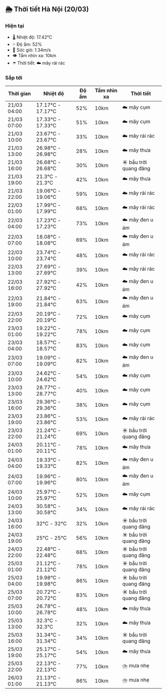 ## 🌦️ Thời tiết Hà Nội (20/03)

### Hiện tại

- 🌡️ Nhiệt độ: 17.42℃
- 💦 Độ ẩm: 52%
- 💨 Sức gió: 1.34m/s
- 👁️ Tầm nhìn xa: 10km
- ☂️ Thời tiết: ☁️ mây rải rác

### Sắp tới

| Thời gian | Nhiệt độ | Độ ẩm | Tầm nhìn xa | Thời tiết |
| --- | --- | --- | --- | --- |
| 21/03 04:00 | 17.17℃ - 17.17℃ | 52% | 10km | ☁️ mây cụm |
| 21/03 07:00 | 17.33℃ - 17.33℃ | 51% | 10km | ☁️ mây cụm |
| 21/03 10:00 | 23.67℃ - 23.67℃ | 33% | 10km | ☁️ mây rải rác |
| 21/03 13:00 | 26.98℃ - 26.98℃ | 28% | 10km | ☁️ mây thưa |
| 21/03 16:00 | 26.68℃ - 26.68℃ | 30% | 10km | ☀️ bầu trời quang đãng |
| 21/03 19:00 | 21.3℃ - 21.3℃ | 42% | 10km | ☁️ mây thưa |
| 21/03 22:00 | 19.06℃ - 19.06℃ | 59% | 10km | ☁️ mây rải rác |
| 22/03 01:00 | 17.99℃ - 17.99℃ | 68% | 10km | ☁️ mây rải rác |
| 22/03 04:00 | 17.23℃ - 17.23℃ | 73% | 10km | ☁️ mây đen u ám |
| 22/03 07:00 | 18.08℃ - 18.08℃ | 69% | 10km | ☁️ mây đen u ám |
| 22/03 10:00 | 23.74℃ - 23.74℃ | 48% | 10km | ☁️ mây rải rác |
| 22/03 13:00 | 27.69℃ - 27.69℃ | 39% | 10km | ☁️ mây rải rác |
| 22/03 16:00 | 27.92℃ - 27.92℃ | 42% | 10km | ☁️ mây đen u ám |
| 22/03 19:00 | 21.84℃ - 21.84℃ | 63% | 10km | ☁️ mây đen u ám |
| 22/03 22:00 | 20.19℃ - 20.19℃ | 72% | 10km | ☁️ mây cụm |
| 23/03 01:00 | 19.22℃ - 19.22℃ | 78% | 10km | ☁️ mây cụm |
| 23/03 04:00 | 18.57℃ - 18.57℃ | 83% | 10km | ☁️ mây cụm |
| 23/03 07:00 | 19.09℃ - 19.09℃ | 82% | 10km | ☁️ mây đen u ám |
| 23/03 10:00 | 24.62℃ - 24.62℃ | 54% | 10km | ☁️ mây cụm |
| 23/03 13:00 | 28.77℃ - 28.77℃ | 40% | 10km | ☁️ mây cụm |
| 23/03 16:00 | 29.36℃ - 29.36℃ | 38% | 10km | ☁️ mây cụm |
| 23/03 19:00 | 23.86℃ - 23.86℃ | 53% | 10km | ☁️ mây rải rác |
| 23/03 22:00 | 21.24℃ - 21.24℃ | 69% | 10km | ☀️ bầu trời quang đãng |
| 24/03 01:00 | 20.11℃ - 20.11℃ | 78% | 10km | ☁️ mây thưa |
| 24/03 04:00 | 19.33℃ - 19.33℃ | 82% | 10km | ☁️ mây đen u ám |
| 24/03 07:00 | 19.96℃ - 19.96℃ | 80% | 10km | ☁️ mây đen u ám |
| 24/03 10:00 | 25.97℃ - 25.97℃ | 52% | 10km | ☁️ mây cụm |
| 24/03 13:00 | 30.58℃ - 30.58℃ | 34% | 10km | ☁️ mây rải rác |
| 24/03 16:00 | 32℃ - 32℃ | 32% | 10km | ☀️ bầu trời quang đãng |
| 24/03 19:00 | 25℃ - 25℃ | 56% | 10km | ☀️ bầu trời quang đãng |
| 24/03 22:00 | 22.48℃ - 22.48℃ | 68% | 10km | ☀️ bầu trời quang đãng |
| 25/03 01:00 | 21.12℃ - 21.12℃ | 78% | 10km | ☀️ bầu trời quang đãng |
| 25/03 04:00 | 19.98℃ - 19.98℃ | 86% | 10km | ☀️ bầu trời quang đãng |
| 25/03 07:00 | 20.72℃ - 20.72℃ | 83% | 10km | ☀️ bầu trời quang đãng |
| 25/03 10:00 | 26.78℃ - 26.78℃ | 48% | 10km | ☁️ mây thưa |
| 25/03 13:00 | 32.3℃ - 32.3℃ | 32% | 10km | ☁️ mây thưa |
| 25/03 16:00 | 31.34℃ - 31.34℃ | 34% | 10km | ☀️ bầu trời quang đãng |
| 25/03 19:00 | 25.17℃ - 25.17℃ | 54% | 10km | ☁️ mây thưa |
| 25/03 22:00 | 22.13℃ - 22.13℃ | 77% | 10km | ⛈️ mưa nhẹ |
| 26/03 01:00 | 21.13℃ - 21.13℃ | 86% | 10km | ⛈️ mưa nhẹ |
